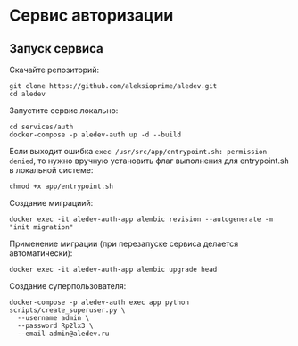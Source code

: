 # Сервис авторизации

## Запуск сервиса

Скачайте репозиторий:
```
git clone https://github.com/aleksioprime/aledev.git
cd aledev
```

Запустите сервис локально:
```
cd services/auth
docker-compose -p aledev-auth up -d --build
```

Если выходит ошибка `exec /usr/src/app/entrypoint.sh: permission denied`, то нужно вручную установить флаг выполнения для entrypoint.sh в локальной системе:
```
chmod +x app/entrypoint.sh
```

Создание миграциий:
```shell
docker exec -it aledev-auth-app alembic revision --autogenerate -m "init migration"
```

Применение миграции (при перезапуске сервиса делается автоматически):
```shell
docker exec -it aledev-auth-app alembic upgrade head
```

Создание суперпользователя:
```shell
docker-compose -p aledev-auth exec app python scripts/create_superuser.py \
  --username admin \
  --password Rp2lx3 \
  --email admin@aledev.ru
```